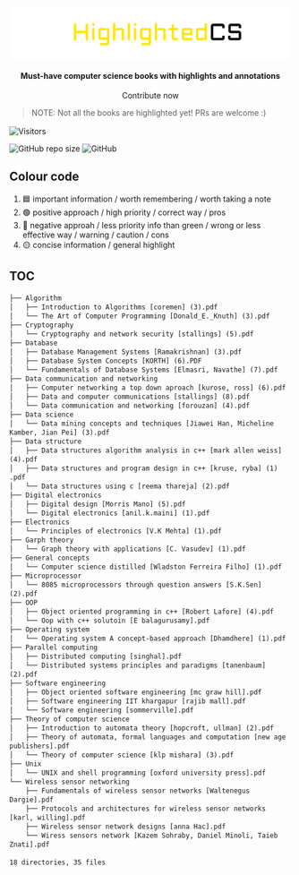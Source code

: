 <div align=center>
<p align=center>
<img align=center src="logo.png">

<h4>Must-have computer science books with highlights and annotations</h4>
<p> Contribute now </p>

</p>

</div>

>NOTE: Not all the books are highlighted yet! PRs are welcome :)

<img align=center  src="https://visitor-badge.laobi.icu/badge?page_id=deep5050.HighlightedCS" alt="Visitors">

  <img alt="GitHub repo size" src="https://img.shields.io/github/repo-size/deep5050/HighlightedCS">  <img alt="GitHub" src="https://img.shields.io/github/license/deep5050/HighlightedCS">

## Colour code

1. :blue_square: important information  / worth remembering / worth taking a note 
2. :green_circle: positive approach / high priority / correct way / pros 
3. :red_circle: negative approah / less priority info than green / wrong or less effective way / warning / caution / cons 
4. :yellow_circle: concise information / general highlight 


## TOC

```
├── Algorithm
│   ├── Introduction to Algorithms [coremen] (3).pdf
│   └── The Art of Computer Programming [Donald_E._Knuth] (3).pdf
├── Cryptography
│   └── Cryptography and network security [stallings] (5).pdf
├── Database
│   ├── Database Management Systems [Ramakrishnan] (3).pdf
│   ├── Database System Concepts [KORTH] (6).PDF
│   └── Fundamentals of Database Systems [Elmasri, Navathe] (7).pdf
├── Data communication and networking
│   ├── Computer networking a top down aproach [kurose, ross] (6).pdf
│   ├── Data and computer communications [stallings] (8).pdf
│   └── Data communication and networking [forouzan] (4).pdf
├── Data science
│   └── Data mining concepts and techniques [Jiawei Han, Micheline Kamber, Jian Pei] (3).pdf
├── Data structure
│   ├── Data structures algorithm analysis in c++ [mark allen weiss] (4).pdf
│   ├── Data structures and program design in c++ [kruse, ryba] (1) .pdf
│   └── Data structures using c [reema thareja] (2).pdf
├── Digital electronics
│   ├── Digital design [Morris Mano] (5).pdf
│   └── Digital electronics [anil.k.maini] (1).pdf
├── Electronics
│   └── Principles of electronics [V.K Mehta] (1).pdf
├── Garph theory
│   └── Graph theory with applications [C. Vasudev] (1).pdf
├── General concepts
│   └── Computer science distilled [Wladston Ferreira Filho] (1).pdf
├── Microprocessor
│   └── 8085 microprocessors through question answers [S.K.Sen] (2).pdf
├── OOP
│   ├── Object oriented programming in c++ [Robert Lafore] (4).pdf
│   └── Oop with c++ solutoin [E balagurusamy].pdf
├── Operating system
│   └── Operating system A concept-based approach [Dhamdhere] (1).pdf
├── Parallel computing
│   ├── Distributed computing [singhal].pdf
│   └── Distributed systems principles and paradigms [tanenbaum] (2).pdf
├── Software engineering
│   ├── Object oriented software engineering [mc graw hill].pdf
│   ├── Software engineering IIT khargapur [rajib mall].pdf
│   └── Software engineering [sommerville].pdf
├── Theory of computer science
│   ├── Introduction to automata theory [hopcroft, ullman] (2).pdf
│   ├── Theory of automata, formal languages and computation [new age publishers].pdf
│   └── Theory of computer science [klp mishara] (3).pdf
├── Unix
│   └── UNIX and shell programming [oxford university press].pdf
└── Wireless sensor networking
    ├── Fundamentals of wireless sensor networks [Waltenegus Dargie].pdf
    ├── Protocols and architectures for wireless sensor networks [karl, willing].pdf
    ├── Wireless sensor network designs [anna Hac].pdf
    └── Wiress sensors network [Kazem Sohraby, Daniel Minoli, Taieb Znati].pdf

18 directories, 35 files
```
